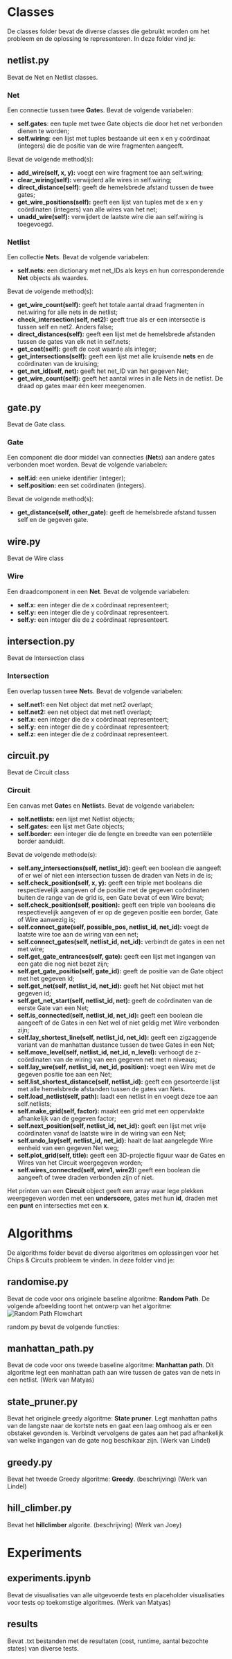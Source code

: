 # Classes
De classes folder bevat de diverse classes die gebruikt worden om het probleem en de oplossing te representeren. In deze folder vind je:

## netlist.py
Bevat de Net en Netlist classes.

### Net
Een connectie tussen twee **Gate**s. Bevat de volgende variabelen:
* **self.gates**: een tuple met twee Gate objects die door het net verbonden dienen te worden;
* **self.wiring**: een lijst met tuples bestaande uit een x en y coördinaat (integers) die de positie van de wire fragmenten aangeeft.

Bevat de volgende method(s):
* **add_wire(self, x, y):** voegt een wire fragment toe aan self.wiring;
* **clear_wiring(self):** verwijderd alle wires in self.wiring;
* **direct_distance(self)**: geeft de hemelsbrede afstand tussen de twee gates;
* **get_wire_positions(self):** geeft een lijst van tuples met de x en y coördinaten (integers) van alle wires van het net;
* **unadd_wire(self):** verwijdert de laatste wire die aan self.wiring is toegevoegd.

### Netlist
Een collectie **Net**s. Bevat de volgende variabelen:
* **self.nets:** een dictionary met net_IDs als keys en hun corresponderende **Net** objects als waardes.

Bevat de volgende method(s):
* **get_wire_count(self):** geeft het totale aantal draad fragmenten in net.wiring for alle nets in de netlist;
* **check_intersection(self, net2):** geeft true als er een intersectie is tussen self en net2. Anders false;
* **direct_distances(self):** geeft een lijst met de hemelsbrede afstanden tussen de gates van elk net in self.nets;
* **get_cost(self):** geeft de cost waarde als integer;
* **get_intersections(self):** geeft een lijst met alle kruisende **nets** en de coördinaten van de kruising;
* **get_net_id(self, net):** geeft het net_ID van het gegeven Net;
* **get_wire_count(self):** geeft het aantal wires in alle Nets in de netlist. De draad op gates maar één keer meegenomen.

## gate.py
Bevat de Gate class.

### Gate
Een component die door middel van connecties (**Net**s) aan andere gates verbonden moet worden. Bevat de volgende variabelen:
* **self.id**: een unieke identifier (integer);
* **self.position:** een set coördinaten (integers).

Bevat de volgende method(s):

* **get_distance(self, other_gate):** geeft de hemelsbrede afstand tussen self en de gegeven gate.

## wire.py
Bevat de Wire class

### Wire
Een draadcomponent in een **Net**. Bevat de volgende variabelen:
* **self.x:** een integer die de x coördinaat representeert;
* **self.y:** een integer die de y coördinaat representeert.
* **self.y:** een integer die de z coördinaat representeert.

## intersection.py
Bevat de Intersection class

### Intersection
Een overlap tussen twee **Net**s. Bevat de volgende variabelen:
* **self.net1:** een Net object dat met net2 overlapt;
* **self.net2:** een net object dat met net1 overlapt;
* **self.x:** een integer die de x coördinaat representeert;
* **self.y:** een integer die de y coördinaat representeert;
* **self.z:** een integer die de z coördinaat representeert.

## circuit.py
Bevat de Circuit class

### Circuit
Een canvas met **Gate**s en **Netlist**s. Bevat de volgende variabelen:
* **self.netlists:** een lijst met Netlist objects;
* **self.gates:** een lijst met Gate objects;
* **self.border:** een integer die de lengte en breedte van een potentiële border aanduidt.

Bevat de volgende methode(s):
* **self.any_intersections(self, netlist_id):** geeft een boolean die aangeeft of er wel of niet een intersection tussen de draden van Nets in de is;
* **self.check_position(self, x, y):** geeft een triple met booleans die respectievelijk aangeven of de positie met de gegeven coördinaten buiten de range van de grid is, een Gate bevat of een Wire bevat;
* **self.check_position(self, position):** geeft een triple van booleans die respectievelijk aangeven of er op de gegeven positie een border, Gate of Wire aanwezig is;
* **self.connect_gate(self, possible_pos, netlist_id, net_id):** voegt de laatste wire toe aan de wiring van een net;
* **self.connect_gates(self, netlist_id, net_id):** verbindt de gates in een net met wire;
* **self.get_gate_entrances(self, gate):** geeft een lijst met ingangen van een gate die nog niet bezet zijn;
* **self.get_gate_positio(self, gate_id):** geeft de positie van de Gate object met het gegeven id;
* **self.get_net(self, netlist_id, net_id):** geeft het Net object met het gegeven id;
* **self.get_net_start(self, netlist_id, net):** geeft de coördinaten van de eerste Gate van een Net;
* **self.is_connected(self, netlist_id, net_id):** geeft een boolean die aangeeft of de Gates in een Net wel of niet geldig met Wire verbonden zijn;
* **self.lay_shortest_line(self, netlist_id, net_id):** geeft een zigzaggende variant van de manhattan dustance tussen de twee Gates in een Net;
* **self.move_level(self, netlist_id, net_id, n_level):** verhoogt de z-coördinaten van de wiring van een gegeven net met n niveaus;
* **self.lay_wre(self, netlist_id, net_id, position):** voegt een Wire met de gegeven positie toe aan een Net;
* **self.list_shortest_distance(self, netlist_id):** geeft een gesorteerde lijst met alle hemelsbrede afstanden tussen de gates van Nets.
* **self.load_netlist(self, path):** laadt een netlist in en voegt deze toe aan self.netlists;
* **self.make_grid(self, factor):** maakt een grid met een oppervlakte afhankelijk van de gegeven factor;
* **self.next_position(self, netlist_id, net_id):** geeft een lijst met vrije coördinaten vanaf de laatste wire in de wiring van een Net;
* **self.undo_lay(self, netlist_id, net_id):** haalt de laat aangelegde Wire eenheid van een gegeven Net weg;
* **self.plot_grid(self, title):** geeft een 3D-projectie figuur waar de Gates en Wires van het Circuit weergegeven worden;
* **self.wires_connected(self, wire1, wire2):** geeft een boolean die aangeeft of twee draden verbonden zijn of niet.


Het printen van een **Circuit** object geeft een array waar lege plekken weergegeven worden met een **underscore**, gates met hun **id**, draden met een **punt** en intersecties met een **x**. 

# Algorithms
De algorithms folder bevat de diverse algoritmes om oplossingen voor het Chips & Circuits probleem te vinden. In deze folder vind je:

## randomise.py
Bevat de code voor ons originele baseline algoritme: **Random Path**. De volgende afbeelding toont het ontwerp van het algoritme:
![Random Path Flowchart](../images/random_path_flowchart.png)

random.py bevat de volgende functies:

## manhattan_path.py
Bevat de code voor ons tweede baseline algoritme: **Manhattan path**. Dit algoritme legt een manhattan path aan wire tussen de gates van de nets in een netlist. (Werk van Matyas)

## state_pruner.py
Bevat het originele greedy algoritme: **State pruner**. Legt manhattan paths van de langste naar de kortste nets en gaat een laag omhoog als er een obstakel gevonden is. Verbindt vervolgens de gates aan het pad afhankelijk van welke ingangen van de gate nog beschikaar zijn. (Werk van Lindel)

## greedy.py
Bevat het tweede Greedy algoritme: **Greedy**. (beschrijving) (Werk van Lindel)

## hill_climber.py
Bevat het **hillclimber** algorite. (beschrijving) (Werk van Joey)

# Experiments

## experiments.ipynb
Bevat de visualisaties van alle uitgevoerde tests en placeholder visualisaties voor tests op toekomstige algoritmes. (Werk van Matyas)

## results
Bevat .txt bestanden met de resultaten (cost, runtime, aantal bezochte states) van diverse tests.
